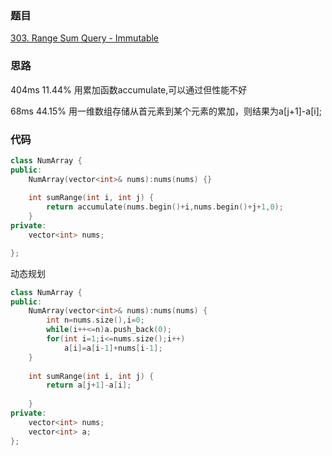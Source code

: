 ### 题目
[303. Range Sum Query - Immutable](https://leetcode-cn.com/problems/range-sum-query-immutable/submissions/)
### 思路
404ms 11.44%
用累加函数accumulate,可以通过但性能不好

68ms 44.15%
用一维数组存储从首元素到某个元素的累加，则结果为a[j+1]-a[i];
### 代码
```c++
class NumArray {
public:
    NumArray(vector<int>& nums):nums(nums) {}
    
    int sumRange(int i, int j) {
        return accumulate(nums.begin()+i,nums.begin()+j+1,0);
    }
private:
    vector<int> nums;

};

```
动态规划
```c++
class NumArray {
public:
    NumArray(vector<int>& nums):nums(nums) {
        int n=nums.size(),i=0;
        while(i++<=n)a.push_back(0); 
        for(int i=1;i<=nums.size();i++)
            a[i]=a[i-1]+nums[i-1];
    }
    
    int sumRange(int i, int j) {
        return a[j+1]-a[i];
    
    }
private:
    vector<int> nums;
    vector<int> a;
};


```
